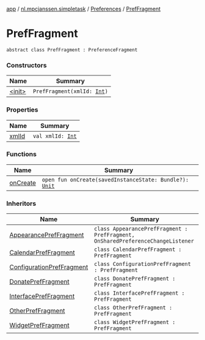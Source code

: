 [app](../../../index.md) / [nl.mpcjanssen.simpletask](../../index.md) / [Preferences](../index.md) / [PrefFragment](.)

# PrefFragment

`abstract class PrefFragment : PreferenceFragment`

### Constructors

| Name | Summary |
|---|---|
| [&lt;init&gt;](-init-.md) | `PrefFragment(xmlId: `[`Int`](https://kotlinlang.org/api/latest/jvm/stdlib/kotlin/-int/index.html)`)` |

### Properties

| Name | Summary |
|---|---|
| [xmlId](xml-id.md) | `val xmlId: `[`Int`](https://kotlinlang.org/api/latest/jvm/stdlib/kotlin/-int/index.html) |

### Functions

| Name | Summary |
|---|---|
| [onCreate](on-create.md) | `open fun onCreate(savedInstanceState: Bundle?): `[`Unit`](https://kotlinlang.org/api/latest/jvm/stdlib/kotlin/-unit/index.html) |

### Inheritors

| Name | Summary |
|---|---|
| [AppearancePrefFragment](../-appearance-pref-fragment/index.md) | `class AppearancePrefFragment : PrefFragment, OnSharedPreferenceChangeListener` |
| [CalendarPrefFragment](../-calendar-pref-fragment/index.md) | `class CalendarPrefFragment : PrefFragment` |
| [ConfigurationPrefFragment](../-configuration-pref-fragment/index.md) | `class ConfigurationPrefFragment : PrefFragment` |
| [DonatePrefFragment](../-donate-pref-fragment/index.md) | `class DonatePrefFragment : PrefFragment` |
| [InterfacePrefFragment](../-interface-pref-fragment/index.md) | `class InterfacePrefFragment : PrefFragment` |
| [OtherPrefFragment](../-other-pref-fragment/index.md) | `class OtherPrefFragment : PrefFragment` |
| [WidgetPrefFragment](../-widget-pref-fragment/index.md) | `class WidgetPrefFragment : PrefFragment` |
